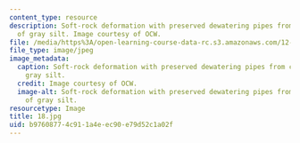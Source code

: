 ```yaml
---
content_type: resource
description: Soft-rock deformation with preserved dewatering pipes from compaction
  of gray silt. Image courtesy of OCW.
file: /media/https%3A/open-learning-course-data-rc.s3.amazonaws.com/12-110-sedimentary-geology-fall-2004/b97608774c911a4eec90e79d52c1a02f_18.jpg
file_type: image/jpeg
image_metadata:
  caption: Soft-rock deformation with preserved dewatering pipes from compaction of
    gray silt.
  credit: Image courtesy of OCW.
  image-alt: Soft-rock deformation with preserved dewatering pipes from compaction
    of gray silt.
resourcetype: Image
title: 18.jpg
uid: b9760877-4c91-1a4e-ec90-e79d52c1a02f
---
```

